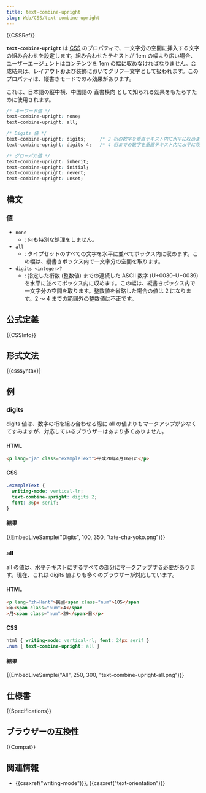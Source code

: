 ```yaml
---
title: text-combine-upright
slug: Web/CSS/text-combine-upright
---
```


{{CSSRef}}

**`text-combine-upright`** は [CSS](/ja/docs/Web/CSS) のプロパティで、一文字分の空間に挿入する文字の組み合わせを設定します。組み合わせたテキストが 1em の幅より広い場合、ユーザーエージェントはコンテンツを 1em の幅に収めなければなりません。合成結果は、レイアウトおよび装飾においてグリフ一文字として扱われます。このプロパティは、縦書きモードでのみ効果があります。

これは、日本語の縦中横、中国語の <span lang="zh-Hant">直書橫向</span> として知られる効果をもたらすために使用されます。

```css
/* キーワード値 */
text-combine-upright: none;
text-combine-upright: all;

/* Digits 値 */
text-combine-upright: digits;     /* 2 桁の数字を垂直テキスト内に水平に収めます */
text-combine-upright: digits 4;   /* 4 桁までの数字を垂直テキスト内に水平に収めます */

/* グローバル値 */
text-combine-upright: inherit;
text-combine-upright: initial;
text-combine-upright: revert;
text-combine-upright: unset;
```

## 構文

### 値

- `none`
  - : 何も特別な処理をしません。
- `all`
  - : タイプセットのすべての文字を水平に並べてボックス内に収めます。この幅は、縦書きボックス内で一文字分の空間を取ります。
- `digits <integer>?`
  - : 指定した桁数 (整数値) までの連続した ASCII 数字 (U+0030–U+0039) を水平に並べてボックス内に収めます。この幅は、縦書きボックス内で一文字分の空間を取ります。整数値を省略した場合の値は 2 になります。2 ～ 4 までの範囲外の整数値は不正です。

## 公式定義

{{CSSInfo}}

## 形式文法

{{csssyntax}}

## 例

### digits

digits 値は、数字の桁を組み合わせる際に all の値よりもマークアップが少なくてすみますが、対応しているブラウザーはあまり多くありません。

#### HTML

```html
<p lang="ja" class="exampleText">平成20年4月16日に</p>
```

#### CSS

```css
.exampleText {
  writing-mode: vertical-lr;
  text-combine-upright: digits 2;
  font: 36px serif;
}
```

#### 結果

{{EmbedLiveSample("Digits", 100, 350, "tate-chu-yoko.png")}}

### all

all の値は、水平テキストにするすべての部分にマークアップする必要があります。現在、これは digits 値よりも多くのブラウザーが対応しています。

#### HTML

```html
<p lang="zh-Hant">民國<span class="num">105</span
>年<span class="num">4</span
>月<span class="num">29</span>日</p>
```

#### CSS

```css
html { writing-mode: vertical-rl; font: 24px serif }
.num { text-combine-upright: all }
```

#### 結果

{{EmbedLiveSample("All", 250, 300, "text-combine-upright-all.png")}}

## 仕様書

{{Specifications}}

## ブラウザーの互換性

{{Compat}}

## 関連情報

- {{cssxref("writing-mode")}}, {{cssxref("text-orientation")}}
